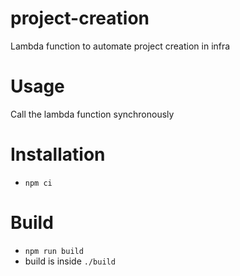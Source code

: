 # project-creation
Lambda function to automate project creation in infra

# Usage
Call the lambda function synchronously

# Installation
* `npm ci`

# Build
* `npm run build`
* build is inside `./build` 